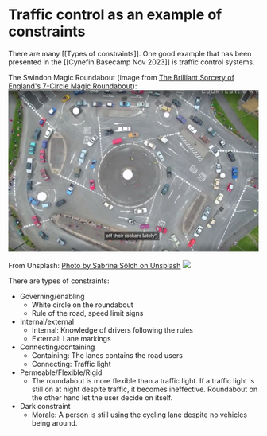 # Traffic control as an example of constraints
There are many [[Types of constraints]]. One good example that has been presented in the [[Cynefin Basecamp Nov 2023]] is traffic control systems.

The Swindon Magic Roundabout (image from [The Brilliant Sorcery of England's 7-Circle Magic Roundabout](https://www.wired.com/2016/08/brilliant-sorcery-englands-7-circle-magic-roundabout/)):
![](BearImages/F32985AA-A400-434E-B03F-15FD9C143BAF/image.png)

From Unsplash: [Photo by Sabrina Sölch on Unsplash](https://unsplash.com/photos/grayscale-photo-of-man-riding-city-bike-passing-by-pedestrian-lane-kBfcAZ8mzZs)
![](image%202.png)

There are types of constraints:
- Governing/enabling
  - White circle on the roundabout
  - Rule of the road, speed limit signs
- Internal/external
  - Internal: Knowledge of drivers following the rules
  - External: Lane markings
- Connecting/containing
  - Containing: The lanes contains the road users
  - Connecting: Traffic light
- Permeable/Flexible/Rigid
  - The roundabout is more flexible than a traffic light. If a traffic light is still on at night despite traffic, it becomes ineffective. Roundabout on the other hand let the user decide on itself.
- Dark constraint
  - Morale: A person is still using the cycling lane despite no vehicles being around.

<!-- #evergreen -->

<!-- {BearID:69CC55FC-447F-4D31-8116-9DF960C239A3} -->
